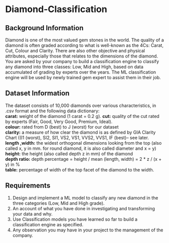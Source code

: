 # Diamond-Classification
## Background Information
Diamond is one of the most valued gem stones in the world. The quality of a diamond is often graded according to what is well-known as the 4Cs: Carat, Cut, Colour and Clarity. There are also other objective and physical attributes, especially those that relates to the dimensions of the diamond. You are asked by your company to build a classification engine to classify any diamond into three classes: Low, Mid and High, based on data accumulated of grading by experts over the years. The ML classification engine will be used by newly trained gem expert to assist them in their job.
## Dataset Information
The dataset consists of 10,000 diamonds over various characteristics, in .csv format and the following data dictionary:  
**carat:** weight of the diamond (1 carat = 0.2 g). 
**cut:** quality of the cut rated by experts (Fair, Good, Very Good, Premium, Ideal).   
**colour:** rated from D (best) to J (worst) for our dataset   
**clarity:** a measure of how clear the diamond is as defined by GIA Clarity Chart ((I1 (worst), SI2, SI1, VS2, VS1, VVS2, VVS1, IF (best)– see later.   
**length ,width:** the widest orthogonal dimensions looking from the top (also called x, y in mm. for round diamond, it is also called diameter and x = y)  
**height:** the height (also called depth z in mm) of the diamond   
**depth ratio:** depth percentage = height / mean (length, width) = 2 * z / (x + y) in %   
**table:** percentage of width of the top facet of the diamond to the width. 
## Requirements
1. Design and implement a ML model to classify any new diamond in the three categories (Low, Mid and High grade).
2. An account of what you have done in investigating and transforming your data and why.
3. Use Classification models you have learned so far to build a classification engine as specified.
4. Any observation you may have in your project to the management of the company.
